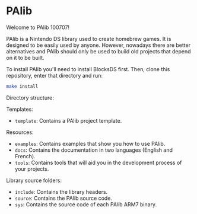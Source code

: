 # PAlib

Welcome to PAlib 100707!

PAlib is a Nintendo DS library used to create homebrew games. It is designed to
be easily used by anyone. However, nowadays there are better alternatives and
PAlib should only be used to build old projects that depend on it to be built.

To install PAlib you'll need to install BlocksDS first. Then, clone this
repository, enter that directory and run:

```sh
make install
```

Directory structure:

Templates:
- `template`: Contains a PAlib project template.

Resources:
- `examples`: Contains examples that show you how to use PAlib.
- `docs`: Contains the documentation in two languages (English and French).
- `tools`: Contains tools that will aid you in the development process of your projects.

Library source folders:
- `include`: Contains the library headers.
- `source`: Contains the PAlib source code.
- `sys`: Contains the source code of each PAlib ARM7 binary.
